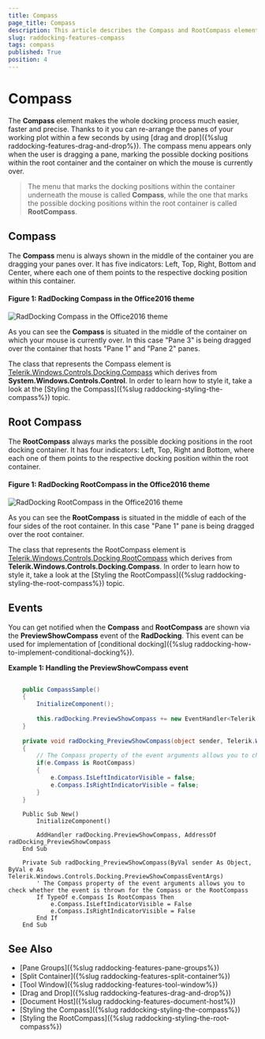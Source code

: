 ```yaml
---
title: Compass
page_title: Compass
description: This article describes the Compass and RootCompass elements, which guide the user while the panes are rearranged.
slug: raddocking-features-compass
tags: compass
published: True
position: 4
---
```


# Compass

The __Compass__ element makes the whole docking process much easier, faster and precise. Thanks to it you can re-arrange the panes of your working plot within a few seconds by using [drag and drop]({%slug raddocking-features-drag-and-drop%}). The compass menu appears only when the user is dragging a pane, marking the possible docking positions within the root container and the container on which the mouse is currently over. 

>The menu that marks the docking positions within the container underneath the mouse is called __Compass__, while the one that marks the possible docking positions within the root container is called __RootCompass__.

## Compass

The __Compass__ menu is always shown in the middle of the container you are dragging your panes over. It has five indicators: Left, Top, Right, Bottom and Center, where each one of them points to the respective docking position within this container.

#### __Figure 1: RadDocking Compass in the Office2016 theme__
![RadDocking Compass in the Office2016 theme](images/RadDocking_Features_Compass_010.png)

As you can see the __Compass__ is situated in the middle of the container on which your mouse is currently over. In this case "Pane 3" is being dragged over the container that hosts "Pane 1" and "Pane 2" panes.

The class that represents the Compass element is [Telerik.Windows.Controls.Docking.Compass](https://docs.telerik.com/devtools/wpf/api/telerik.windows.controls.docking.compass) which derives from __System.Windows.Controls.Control__. In order to learn how to style it, take a look at the [Styling the Compass]({%slug raddocking-styling-the-compass%}) topic. 

## Root Compass

The __RootCompass__ always marks the possible docking positions in the root docking container. It has four indicators: Left, Top, Right and Bottom, where each one of them points to the respective docking position within the root container.

#### __Figure 1: RadDocking RootCompass in the Office2016 theme__
![RadDocking RootCompass in the Office2016 theme](images/RadDocking_Features_Compass_020.png)

As you can see the __RootCompass__ is situated in the middle of each of the four sides of the root container. In this case "Pane 1" pane is being dragged over the root container.

The class that represents the RootCompass element is [Telerik.Windows.Controls.Docking.RootCompass](https://docs.telerik.com/DEVTOOLS/WPF/api/telerik.windows.controls.docking.rootcompass) which derives from __Telerik.Windows.Controls.Docking.Compass__. In order to learn how to style it, take a look at the [Styling the RootCompass]({%slug raddocking-styling-the-root-compass%}) topic.

## Events

You can get notified when the __Compass__ and __RootCompass__ are shown via the __PreviewShowCompass__ event of the __RadDocking__. This event can be used for implementation of [conditional docking]({%slug raddocking-how-to-implement-conditional-docking%}).

__Example 1: Handling the PreviewShowCompass event__

```C#
	       
	public CompassSample()
	{
	    InitializeComponent();
	
	    this.radDocking.PreviewShowCompass += new EventHandler<Telerik.Windows.Controls.Docking.PreviewShowCompassEventArgs>(radDocking_PreviewShowCompass);
	}
	
	private void radDocking_PreviewShowCompass(object sender, Telerik.Windows.Controls.Docking.PreviewShowCompassEventArgs e)
	{
		// The Compass property of the event arguments allows you to check whether the event is thrown for the Compass or the RootCompass
		if(e.Compass is RootCompass)
		{
			e.Compass.IsLeftIndicatorVisible = false;
			e.Compass.IsRightIndicatorVisible = false;
		}
	}
```
```VB.NET
	Public Sub New()
		InitializeComponent()
	
		AddHandler radDocking.PreviewShowCompass, AddressOf radDocking_PreviewShowCompass
	End Sub
	
	Private Sub radDocking_PreviewShowCompass(ByVal sender As Object, ByVal e As Telerik.Windows.Controls.Docking.PreviewShowCompassEventArgs)
		' The Compass property of the event arguments allows you to check whether the event is thrown for the Compass or the RootCompass
		If TypeOf e.Compass Is RootCompass Then
			e.Compass.IsLeftIndicatorVisible = False
			e.Compass.IsRightIndicatorVisible = False
		End If
	End Sub	
```

## See Also
 * [Pane Groups]({%slug raddocking-features-pane-groups%})
 * [Split Container]({%slug raddocking-features-split-container%})
 * [Tool Window]({%slug raddocking-features-tool-window%})
 * [Drag and Drop]({%slug raddocking-features-drag-and-drop%})
 * [Document Host]({%slug raddocking-features-document-host%})
 * [Styling the Compass]({%slug raddocking-styling-the-compass%})
 * [Styling the RootCompass]({%slug raddocking-styling-the-root-compass%})